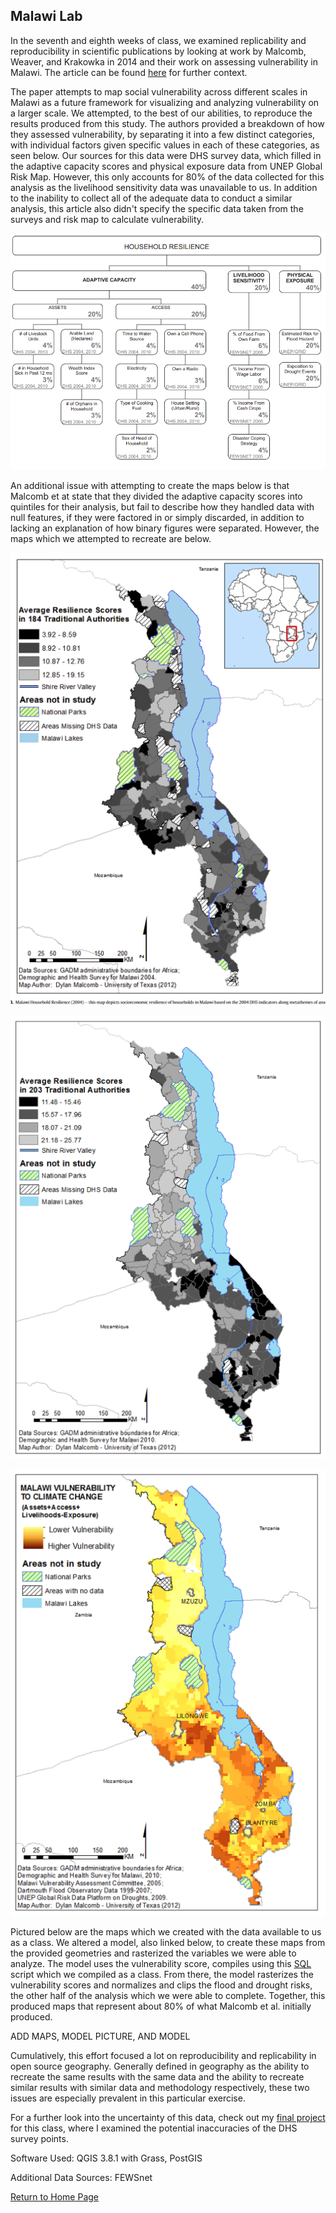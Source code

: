## Malawi Lab

In the seventh and eighth weeks of class, we examined replicability and reproducibility in scientific publications by looking at work by Malcomb, Weaver, and Krakowka in 2014 and their work on assessing vulnerability in Malawi.  The article can be found [here](https://reader.elsevier.com/reader/sd/pii/S0143622814000058?token=078A0ACAE18D01995A67473D93E5DC36A07C5779021CF903B8334CF1D7C8EAD9277467C394E80035D5AD73BF0FD401F0) for further context. 

The paper attempts to map social vulnerability across different scales in Malawi as a future framework for visualizing and analyzing vulnerability on a larger scale. We attempted, to the best of our abilities, to reproduce the results produced from this study.  The authors provided a breakdown of how they assessed vulnerability, by separating it into a few distinct categories, with individual factors given specific values in each of these categories, as seen below.  Our sources for this data were DHS survey data, which filled in the adaptive capacity scores and physical exposure data from UNEP Global Risk Map.  However, this only accounts for 80% of the data collected for this analysis as the livelihood sensitivity data was unavailable to us.  In addition to the inability to collect all of the adequate data to conduct a similar analysis, this article also didn't specify the specific data taken from the surveys and risk map to calculate vulnerability.  

![weighting](measures.PNG)

An additional issue with attempting to create the maps below is that Malcomb et at state that they divided the adaptive capacity scores into quintiles for their analysis, but fail to describe how they handled data with null features, if they were factored in or simply discarded, in addition to lacking an explanation of how binary figures were separated.  However, the maps which we attempted to recreate are below.

![map1](malawi3.PNG)

![map2](malawi2.PNG)

![map3](malawi1.PNG)

Pictured below are the maps which we created with the data available to us as a class.   We altered a model, also linked below, to create these maps from the provided geometries and rasterized the variables we were able to analyze.  The model uses the vulnerability score, compiles using this [SQL](vulnerability.sql) script which we compiled as a class.  From there, the model rasterizes the vulnerability scores and normalizes and clips the flood and drought risks, the other half of the analysis which we were able to complete.  Together, this produced maps that represent about 80% of what Malcomb et al. initially produced.


ADD MAPS, MODEL PICTURE, AND MODEL

Cumulatively, this effort focused a lot on reproducibility and replicability in open source geography.  Generally defined in geography as the ability to recreate the same results with the same data and the ability to recreate similar results with similar data and methodology respectively, these two issues are especially prevalent in this particular exercise.  

For a further look into the uncertainty of this data, check out my [final project](final.md) for this class, where I examined the potential inaccuracies of the DHS survey points.  

Software Used: QGIS 3.8.1 with Grass, PostGIS

Additional Data Sources: FEWSnet

[Return to Home Page](pdickson2.github.io)

